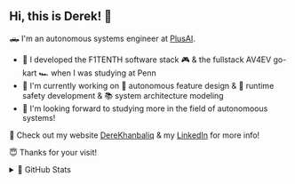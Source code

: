 Hi, this is Derek! 👋
---

<!--
**derekhanbaliq/derekhanbaliq** is a ✨ _special_ ✨ repository because its `README.md` (this file) appears on your GitHub profile.

Here are some ideas to get you started:

- 🔭 I’m currently working on ...
- 🌱 I’m currently learning ...
- 👯 I’m looking to collaborate on ...
- 🤔 I’m looking for help with ...
- 💬 Ask me about ...
- 📫 How to reach me: ...
- 😄 Pronouns: ...
- ⚡ Fun fact: ...
-->

🛻 I'm an autonomous systems engineer at [PlusAI](https://plus.ai/). 
<!--I graduated as a dual master's student majoring in ⚡ Electrical Engineering & ⚙️ Mechanical Engineering at the University of Pennsylvania. -->

- 🎯 I developed the F1TENTH software stack 🎮 & the fullstack AV4EV go-kart 🏎️ when I was studying at Penn
- 🌉 I'm currently working on 🚀 autonomous feature design & 🛑 runtime safety development & 📚 system architecture modeling
- 🔭 I'm looking forward to studying more in the field of autonomoous systems!

<!--🛠️ Some tools that I use:-->

📌 Check out my website [DereKhanbaliq](https://derekhanbaliq.weebly.com/) & my [LinkedIn](https://www.linkedin.com/in/derekzhou-1105/) for more info!

😇 Thanks for your visit!

<details>
  
  <summary>🎉 GitHub Stats</summary>
  <p align="center">
    <a href="https://github.com/derekhanbaliq/github-readme-stats" target="_blank">
      <img alt="Derek's GitHub Stats" src="https://github-readme-stats.vercel.app/api?username=derekhanbaliq&show_icons=true&count_private=true&bg_color=00000000&card_width=500" />
    </a>  
  </p>
  <p align="center">
    <a href="https://github.com/derekhanbaliq/github-readme-stats" target="_blank">
      <!--only self public repo!-->
      <img alt="Derek's GitHub Stats" src="https://github-readme-stats.vercel.app/api/top-langs/?username=derekhanbaliq&layout=compact&card_width=450&exclude_repo=Quadrotor-Fatih,LFI-Novabot-Simulation,Chinese-Chess-Robot-V0.4.2" />
    </a>   
  </p>

</details>
